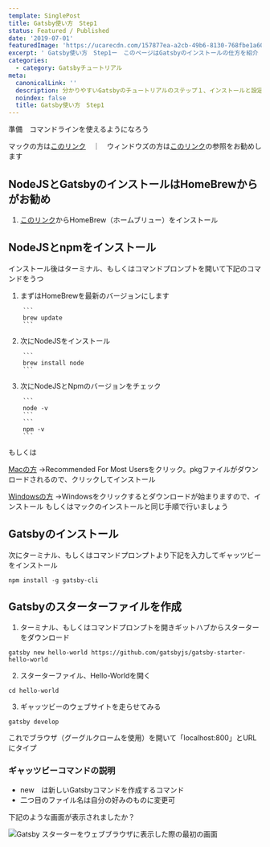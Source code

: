```yaml
---
template: SinglePost
title: Gatsby使い方　Step1
status: Featured / Published
date: '2019-07-01'
featuredImage: 'https://ucarecdn.com/157877ea-a2cb-49b6-8130-768fbe1a60a7/'
excerpt: ' Gatsby使い方　Step1ー　このページはGatsbyのインストールの仕方を紹介　NodeJS（HomeBrew）をインストールした後に、Gatsbyとそのスターターをインストールして実際にサイトを動かします'
categories:
  - category: Gatsbyチュートリアル
meta:
  canonicalLink: ''
  description: 分かりやすいGatsbyのチュートリアルのステップ１、インストールと設定
  noindex: false
  title: Gatsby使い方　Step1
---
```

準備　コマンドラインを使えるようになろう

マックの方は[このリンク](https://techacademy.jp/magazine/5155)　｜　ウィンドウズの方は[このリンク](https://techacademy.jp/magazine/5318)の参照をお勧めします

## NodeJSとGatsbyのインストールはHomeBrewからがお勧め

1. [このリンク](https://brew.sh/index_ja)からHomeBrew（ホームブリュー）をインストール

## NodeJSとnpmをインストール

   インストール後はターミナル、もしくはコマンドプロンプトを開いて下記のコマンドをうつ

1. まずはHomeBrewを最新のバージョンにします


````
    ```
    brew update
    ```
````

2. 次にNodeJSをインストール


````
    ```
    brew install node
    ```
````

3. 次にNodeJSとNpmのバージョンをチェック


````
    ```
    node -v
    ```
    ```
    npm -v
    ```
````

もしくは

[Macの方](https://nodejs.org/en/)
    ->Recommended For Most Usersをクリック。pkgファイルがダウンロードされるので、クリックしてインストール

[Windowsの方](https://nodejs.org/en/download/)
    ->Windowsをクリックするとダウンロードが始まりますので、インストール
    もしくはマックのインストールと同じ手順で行いましょう

## Gatsbyのインストール

  次にターミナル、もしくはコマンドプロンプトより下記を入力してギャッツビーをインストール

```
npm install -g gatsby-cli
```

## Gatsbyのスターターファイルを作成

1. ターミナル、もしくはコマンドプロンプトを開きギットハブからスターターをダウンロード


```
gatsby new hello-world https://github.com/gatsbyjs/gatsby-starter-hello-world
```

2. スターターファイル、Hello-Worldを開く


```
cd hello-world
```

3. ギャッツビーのウェブサイトを走らせてみる


```
gatsby develop
```

これでブラウザ（グーグルクロームを使用）を開いて「localhost:800」とURLにタイプ

### ギャッツビーコマンドの説明

* new　は新しいGatsbyコマンドを作成するコマンド　
* 二つ目のファイル名は自分の好みのものに変更可

下記のような画面が表示されましたか？

![Gatsby スターターをウェブブラウザに表示した際の最初の画面](https://ucarecdn.com/d8665d92-df76-4d48-9c4b-07ea26a7d304/ "Gatsbyスターター画面")
